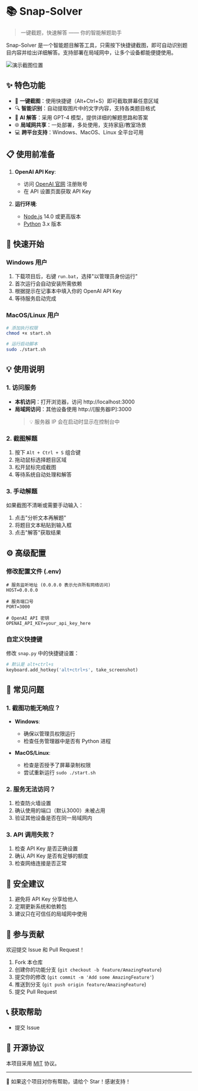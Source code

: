 # 📚 Snap-Solver

> 一键截题，快速解答 —— 你的智能解题助手

Snap-Solver 是一个智能题目解答工具，只需按下快捷键截图，即可自动识别题目内容并给出详细解答。支持部署在局域网中，让多个设备都能便捷使用。

![演示截图位置]()

## ✨ 特色功能

- 🎯 **一键截图**：使用快捷键（Alt+Ctrl+S）即可截取屏幕任意区域
- 🔍 **智能识别**：自动提取图片中的文字内容，支持各类题目格式
- 🤖 **AI 解答**：采用 GPT-4 模型，提供详细的解题思路和答案
- 🌐 **局域网共享**：一处部署，多处使用，支持家庭/教室场景
- 💻 **跨平台支持**：Windows、MacOS、Linux 全平台可用

## 📋 使用前准备

1. **OpenAI API Key**: 
   - 访问 [OpenAI 官网](https://openai.com) 注册账号
   - 在 API 设置页面获取 API Key

2. **运行环境**:
   - [Node.js](https://nodejs.org/) 14.0 或更高版本
   - [Python](https://www.python.org/downloads/) 3.x 版本

## 🚀 快速开始

### Windows 用户

1. 下载项目后，右键 `run.bat`，选择"以管理员身份运行"
2. 首次运行会自动安装所需依赖
3. 根据提示在记事本中填入你的 OpenAI API Key
4. 等待服务启动完成

### MacOS/Linux 用户

```bash
# 添加执行权限
chmod +x start.sh

# 运行启动脚本
sudo ./start.sh
```

## 💡 使用说明

### 1. 访问服务

- **本机访问**：打开浏览器，访问 http://localhost:3000
- **局域网访问**：其他设备使用 http://[服务器IP]:3000
  > 💡 服务器 IP 会在启动时显示在控制台中

### 2. 截图解题

1. 按下 `Alt + Ctrl + S` 组合键
2. 拖动鼠标选择题目区域
3. 松开鼠标完成截图
4. 等待系统自动处理和解答

### 3. 手动解题

如果截图不清晰或需要手动输入：
1. 点击"分析文本再解题"
2. 将题目文本粘贴到输入框
3. 点击"解答"获取结果

## ⚙️ 高级配置

### 修改配置文件 (.env)

```env
# 服务监听地址 (0.0.0.0 表示允许所有网络访问)
HOST=0.0.0.0

# 服务端口号
PORT=3000

# OpenAI API 密钥
OPENAI_API_KEY=your_api_key_here
```

### 自定义快捷键

修改 `snap.py` 中的快捷键设置：
```python
# 默认是 alt+ctrl+s
keyboard.add_hotkey('alt+ctrl+s', take_screenshot)
```

## 🔧 常见问题

### 1. 截图功能无响应？

- **Windows**: 
  - 确保以管理员权限运行
  - 检查任务管理器中是否有 Python 进程

- **MacOS/Linux**: 
  - 检查是否授予了屏幕录制权限
  - 尝试重新运行 `sudo ./start.sh`

### 2. 服务无法访问？

1. 检查防火墙设置
2. 确认使用的端口（默认3000）未被占用
3. 验证其他设备是否在同一局域网内

### 3. API 调用失败？

1. 检查 API Key 是否正确设置
2. 确认 API Key 是否有足够的额度
3. 检查网络连接是否正常

## 🔐 安全建议

1. 避免将 API Key 分享给他人
2. 定期更新系统和依赖包
3. 建议只在可信任的局域网中使用

## 🤝 参与贡献

欢迎提交 Issue 和 Pull Request！

1. Fork 本仓库
2. 创建你的功能分支 (`git checkout -b feature/AmazingFeature`)
3. 提交你的修改 (`git commit -m 'Add some AmazingFeature'`)
4. 推送到分支 (`git push origin feature/AmazingFeature`)
5. 提交 Pull Request

## 📞 获取帮助

- 提交 Issue

## 📜 开源协议

本项目采用 [MIT](LICENSE) 协议。

---

💝 如果这个项目对你有帮助，请给个 Star！感谢支持！